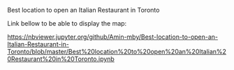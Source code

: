  Best location to open an Italian Restaurant in Toronto


Link bellow to be able to display the map:


https://nbviewer.jupyter.org/github/Amin-mby/Best-location-to-open-an-Italian-Restaurant-in-Toronto/blob/master/Best%20location%20to%20open%20an%20Italian%20Restaurant%20in%20Toronto.ipynb
